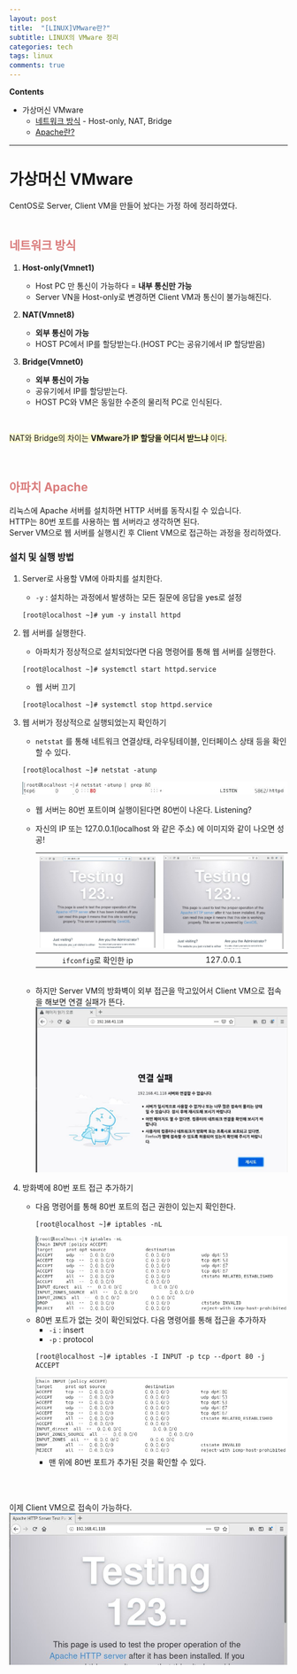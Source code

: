 ```yaml
---
layout: post
title:  "[LINUX]VMware란?"
subtitle: LINUX의 VMware 정리
categories: tech
tags: linux
comments: true
---
```

**Contents**
- 가상머신 VMware
    - [네트워크 방식](#네트워크-방식) - Host-only, NAT, Bridge
    - [Apache란?](#아파치-apache)

---
# 가상머신 VMware
CentOS로 Server, Client VM을 만들어 놨다는 가정 하에 정리하였다.
<br/>
<br/>

## <span style="color:#da7c7c">네트워크 방식</span>
1. **Host-only(Vmnet1)**
    - Host PC 만 통신이 가능하다 = **내부 통신만 가능**  
    - Server VN을 Host-only로 변경하면 Client VM과 통신이 불가능해진다.

3. **NAT(Vmnet8)**
    - **외부 통신이 가능**
    - HOST PC에서 IP를 할당받는다.(HOST PC는 공유기에서 IP 할당받음)

2. **Bridge(Vmnet0)**
    - **외부 통신이 가능**
    - 공유기에서 IP를 할당받는다.
    - HOST PC와 VM은 동일한 수준의 물리적 PC로 인식된다.
<br/>

<span style="background-color:#fffdd6">NAT와 Bridge의 차이는 **VMware가 IP 할당을 어디서 받느냐** 이다.</span>
<br/>
<br/>
<br/>


## <span style="color:#da7c7c">아파치 Apache</span>
리눅스에 Apache 서버를 설치하면 HTTP 서버를 동작시킬 수 있습니다. <br/>
HTTP는 80번 포트를 사용하는 웹 서버라고 생각하면 된다.<br/>
Server VM으로 웹 서버를 실행시킨 후 Client VM으로 접근하는 과정을 정리하였다. 
<br/>

### 설치 및 실행 방법
1. Server로 사용할 VM에 아파치를 설치한다.
    - `-y` : 설치하는 과정에서 발생하는 모든 질문에 응답을 yes로 설정
    ```shell
    [root@localhost ~]# yum -y install httpd
    ```

2. 웹 서버를 실행한다.
    - 아파치가 정상적으로 설치되었다면 다음 명령어를 통해 웹 서버를 실행한다.
    ```shell
    [root@localhost ~]# systemctl start httpd.service
    ```
    - 웹 서버 끄기
    ```shell
    [root@localhost ~]# systemctl stop httpd.service
    ```

3. 웹 서버가 정상적으로 실행되었는지 확인하기
    - `netstat` 를 통해 네트워크 연결상태, 라우팅테이블, 인터페이스 상태 등을 확인할 수 있다.
    ```shell
    [root@localhost ~]# netstat -atunp
    ```
    ![check_webserver](/assets/img/Linux/Apache_check1.JPG)
    - 웹 서버는 80번 포트이며 실행이된다면 80번이 나온다. Listening?
    - 자신의 IP 또는 127.0.0.1(localhost 와 같은 주소) 에 이미지와 같이 나오면 성공!
    
        |![check_ip](/assets/img/Linux/Apache_check2.JPG)|![check_ip](/assets/img/Linux/Apache_check3(1).JPG)|
        |:----:|:----:|
        |`ifconfig`로 확인한 ip|127.0.0.1|

    <br/>

    - 하지만 Server VM의 방화벽이 외부 접근을 막고있어서 Client VM으로 접속을 해보면 연결 실패가 뜬다. <br/>
        ![check_wrong_root](/assets/img/Linux/Apache_wrong.JPG)

4. 방화벽에 80번 포트 접근 추가하기
    - 다음 명령어를 통해 80번 포트의 접근 권한이 있는지 확인한다.
        ```shell
        [root@localhost ~]# iptables -nL
        ```
        ![check_iptables](/assets/img/Linux/Apache_iptables.JPG)
    - 80번 포트가 없는 것이 확인되었다. 다음 명령어를 통해 접근을 추가하자
        - `-i` : insert
        - `-p` : protocol
        ```shell
        [root@localhost ~]# iptables -I INPUT -p tcp --dport 80 -j ACCEPT
        ```
        ![asdf](/assets/img/Linux/Apache_iptables_accept.JPG)
        - 맨 위에 80번 포트가 추가된 것을 확인할 수 있다. 

<br/>
<br/>

이제 Client VM으로 접속이 가능하다.
![check_client](/assets/img/Linux/Apache_check4.JPG)

